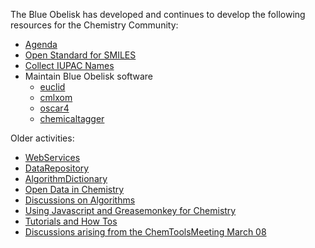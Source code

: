 The Blue Obelisk has developed and continues to develop the following resources for the Chemistry Community: 

* [Agenda](agenda.md)
* [Open Standard for SMILES](opensmiles.md)
* [Collect IUPAC Names](https://github.com/BlueObelisk/iupac-names)
* Maintain Blue Obelisk software
  * [euclid](https://github.com/BlueObelisk/euclid)
  * [cmlxom](https://github.com/BlueObelisk/cmlxom)
  * [oscar4](https://github.com/BlueObelisk/oscar4)
  * [chemicaltagger](https://github.com/BlueObelisk/chemicaltagger)

Older activities:

* [WebServices](webservices.md)
* [DataRepository](datarepository.md)
* [AlgorithmDictionary](algodict.md)
* [Open Data in Chemistry](opendata.md)
* [Discussions on Algorithms](algodisc.md)
* [Using Javascript and Greasemonkey for Chemistry](greasemonkey.md)
* [Tutorials and How Tos](TutorialsAndHowTos) 
* [Discussions arising from the ChemToolsMeeting March 08](ChemToolsMeet_March_08) 
